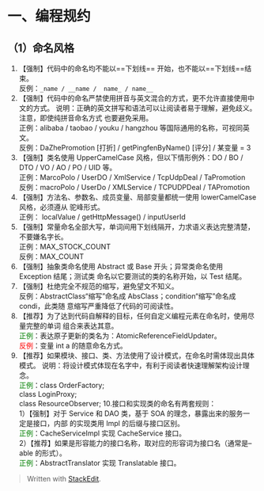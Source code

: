 # 一、编程规约
## （1）命名风格

 1. 【强制】代码中的命名均不能以==下划线== 开始，也不能以==下划线==结束。 <br>反例：`_name / __name /  name_ / name__`
 2. 【强制】代码中的命名严禁使用拼音与英文混合的方式，更不允许直接使用中文的方式。 说明：正确的英文拼写和语法可以让阅读者易于理解，避免歧义。注意，即使纯拼音命名方式 也要避免采用。<br> 正例：alibaba / taobao / youku / hangzhou 等国际通用的名称，可视同英文。 <br>反例：DaZhePromotion [打折] / getPingfenByName() [评分] /  某变量 = 3
 3. 【强制】类名使用 UpperCamelCase 风格，但以下情形例外：DO / BO / DTO / VO / AO / PO / UID 等。<br> 正例：MarcoPolo / UserDO / XmlService / TcpUdpDeal / TaPromotion <br>反例：macroPolo / UserDo / XMLService / TCPUDPDeal / TAPromotion
 4. 【强制】方法名、参数名、成员变量、局部变量都统一使用 lowerCamelCase 风格，必须遵从 驼峰形式。 <br>正例： localValue / getHttpMessage() / inputUserId
 5. 【强制】常量命名全部大写，单词间用下划线隔开，力求语义表达完整清楚，不要嫌名字长。 <br>正例：MAX_STOCK_COUNT <br>反例：MAX_COUNT
 6. 【强制】抽象类命名使用 Abstract 或 Base 开头；异常类命名使用 Exception 结尾；测试类 命名以它要测试的类的名称开始，以 Test 结尾。
 7. 【强制】杜绝完全不规范的缩写，避免望文不知义。<br> 反例：AbstractClass“缩写”命名成 AbsClass；condition“缩写”命名成 condi，此类随 意缩写严重降低了代码的可阅读性。
 8. 【推荐】为了达到代码自解释的目标，任何自定义编程元素在命名时，使用尽量完整的单词 组合来表达其意。<br><font color='green'> 正例</font>：表达原子更新的类名为：AtomicReferenceFieldUpdater。<br><font color='red'> 反例</font>：变量 int a 的随意命名方式。
 9. 【推荐】如果模块、接口、类、方法使用了设计模式，在命名时需体现出具体模式。 说明：将设计模式体现在名字中，有利于阅读者快速理解架构设计理念。 <br><font color='green'>正例</font>：class OrderFactory; <br> class LoginProxy; <br> class ResourceObserver;
 10.接口和实现类的命名有两套规则：<br> 1）【强制】对于 Service 和 DAO 类，基于 SOA 的理念，暴露出来的服务一定是接口，内部 的实现类用 Impl 的后缀与接口区别。 <br><font color='green'>正例</font>：CacheServiceImpl 实现 CacheService 接口。 <br>2）【推荐】如果是形容能力的接口名称，取对应的形容词为接口名（通常是–able 的形式）。<br> <font color='green'>正例</font>：AbstractTranslator 实现 Translatable 接口。 

> Written with [StackEdit](https://stackedit.io/).
<!--stackedit_data:
eyJoaXN0b3J5IjpbMTY0MTQ5NjczN119
-->
